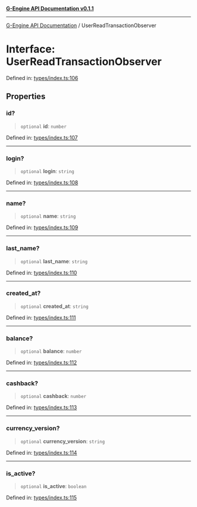 [**G-Engine API Documentation v0.1.1**](../README.md)

***

[G-Engine API Documentation](../globals.md) / UserReadTransactionObserver

# Interface: UserReadTransactionObserver

Defined in: [types/index.ts:106](https://github.com/yakoshiq/g-engine-nodejs-lib/blob/63328d85b5989256f3bd1f6ff7feb24d5e5a10a6/src/types/index.ts#L106)

## Properties

### id?

> `optional` **id**: `number`

Defined in: [types/index.ts:107](https://github.com/yakoshiq/g-engine-nodejs-lib/blob/63328d85b5989256f3bd1f6ff7feb24d5e5a10a6/src/types/index.ts#L107)

***

### login?

> `optional` **login**: `string`

Defined in: [types/index.ts:108](https://github.com/yakoshiq/g-engine-nodejs-lib/blob/63328d85b5989256f3bd1f6ff7feb24d5e5a10a6/src/types/index.ts#L108)

***

### name?

> `optional` **name**: `string`

Defined in: [types/index.ts:109](https://github.com/yakoshiq/g-engine-nodejs-lib/blob/63328d85b5989256f3bd1f6ff7feb24d5e5a10a6/src/types/index.ts#L109)

***

### last\_name?

> `optional` **last\_name**: `string`

Defined in: [types/index.ts:110](https://github.com/yakoshiq/g-engine-nodejs-lib/blob/63328d85b5989256f3bd1f6ff7feb24d5e5a10a6/src/types/index.ts#L110)

***

### created\_at?

> `optional` **created\_at**: `string`

Defined in: [types/index.ts:111](https://github.com/yakoshiq/g-engine-nodejs-lib/blob/63328d85b5989256f3bd1f6ff7feb24d5e5a10a6/src/types/index.ts#L111)

***

### balance?

> `optional` **balance**: `number`

Defined in: [types/index.ts:112](https://github.com/yakoshiq/g-engine-nodejs-lib/blob/63328d85b5989256f3bd1f6ff7feb24d5e5a10a6/src/types/index.ts#L112)

***

### cashback?

> `optional` **cashback**: `number`

Defined in: [types/index.ts:113](https://github.com/yakoshiq/g-engine-nodejs-lib/blob/63328d85b5989256f3bd1f6ff7feb24d5e5a10a6/src/types/index.ts#L113)

***

### currency\_version?

> `optional` **currency\_version**: `string`

Defined in: [types/index.ts:114](https://github.com/yakoshiq/g-engine-nodejs-lib/blob/63328d85b5989256f3bd1f6ff7feb24d5e5a10a6/src/types/index.ts#L114)

***

### is\_active?

> `optional` **is\_active**: `boolean`

Defined in: [types/index.ts:115](https://github.com/yakoshiq/g-engine-nodejs-lib/blob/63328d85b5989256f3bd1f6ff7feb24d5e5a10a6/src/types/index.ts#L115)
